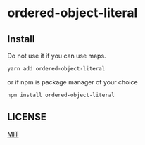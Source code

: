 # ordered-object-literal

## Install

Do not use it if you can use maps.

```sh
yarn add ordered-object-literal
```

or if npm is package manager of your choice

```sh
npm install ordered-object-literal
```

## LICENSE

[MIT](https://github.com/stoplightio/ordered-object-literal/blob/master/LICENSE)
